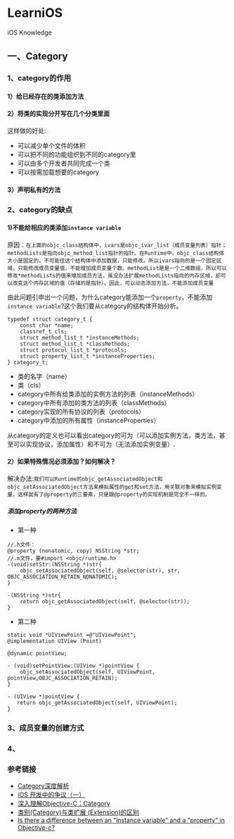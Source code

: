 # LearniOS
iOS Knowledge

## 一、Category

### 1、category的作用
#### 1）给已经存在的类添加方法
#### 2）将类的实现分开写在几个分类里面
这样做的好处:

* 可以减少单个文件的体积 
* 可以把不同的功能组织到不同的category里
* 可以由多个开发者共同完成一个类 
* 可以按需加载想要的category

#### 3）声明私有的方法

### 2、category的缺点
#### 1)不能给相应的类添加`instance variable`

原因：`在上面的objc_class结构体中，ivars是objc_ivar_list（成员变量列表）指针；methodLists是指向objc_method_list指针的指针。在Runtime中，objc_class结构体大小是固定的，不可能往这个结构体中添加数据，只能修改。所以ivars指向的是一个固定区域，只能修改成员变量值，不能增加成员变量个数。methodList是是一个二维数组，所以可以修改*methodLists的值来增加成员方法，虽没办法扩展methodLists指向的内存区域，却可以改变这个内存区域的值（存储的是指针）。因此，可以动态添加方法，不能添加成员变量`

由此问题引申出一个问题，为什么category能添加一个`property`，不能添加`instance variable`?这个我们要从category的结构体开始分析。

```
typedef struct category_t {
    const char *name;
    classref_t cls;
    struct method_list_t *instanceMethods;
    struct method_list_t *classMethods;
    struct protocol_list_t *protocols;
    struct property_list_t *instanceProperties;
} category_t;
```

* 类的名字（name）
* 类（cls）
* category中所有给类添加的实例方法的列表（instanceMethods）
* category中所有添加的类方法的列表（classMethods）
* category实现的所有协议的列表（protocols）
* category中添加的所有属性（instanceProperties）

从category的定义也可以看出category的可为（可以添加实例方法，类方法，甚至可以实现协议，添加属性）和不可为（无法添加实例变量）.

#### 2）如果特殊情况必须添加？如何解决？
解决办法:`我们可以Runtime的objc_getAssociatedObject和objc_setAssociatedObject方法来模拟属性的get和set方法，用关联对象来模拟实例变量，这样就有了@property的三要素，只是跟@property的实现机制是完全不一样的。`

##### 添加property的两种方法
* 第一种
```
//.h文件：
@property (nonatomic, copy) NSString *str;
//.m文件，要#import <objc/runtime.h>
-(void)setStr:(NSString *)str{
    objc_setAssociatedObject(self, @selector(str), str, OBJC_ASSOCIATION_RETAIN_NONATOMIC);
}

-(NSString *)str{
    return objc_getAssociatedObject(self, @selector(str));
}

```

* 第二种
```
static void *UIViewPoint =@"UIViewPoint";
@implementation UIView (Point)

@dynamic pointView;

- (void)setPointView:(UIView *)pointView {
    objc_setAssociatedObject(self, UIViewPoint, pointView,OBJC_ASSOCIATION_RETAIN);
}

- (UIView *)pointView {
   return objc_getAssociatedObject(self, UIViewPoint);
}
```


### 3、成员变量的创建方式
### 4、


### 参考链接
* [Category深度解析](http://www.jianshu.com/p/a263e53bf4ef)
* [iOS 开发中的争议（一）](http://blog.devtang.com/2015/03/15/ios-dev-controversy-1/)
* [深入理解Objective-C：Category](http://tech.meituan.com/DiveIntoCategory.html)
* [类别(Category)与类扩展 (Extension)的区别](http://www.jianshu.com/p/57d7f1910ef4)
* [Is there a difference between an “instance variable” and a “property” in Objective-c?](http://stackoverflow.com/questions/843632/is-there-a-difference-between-an-instance-variable-and-a-property-in-objecti)
